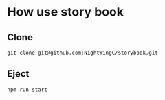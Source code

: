 # How use story book 

## Clone

````
git clone git@github.com:NightWingC/storybook.git
````

## Eject

````
npm run start
````

